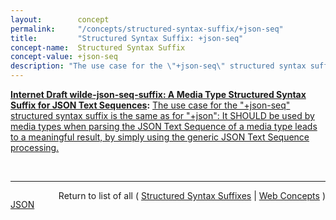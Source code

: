 ```yaml
---
layout:        concept
permalink:     "/concepts/structured-syntax-suffix/+json-seq"
title:         "Structured Syntax Suffix: +json-seq"
concept-name:  Structured Syntax Suffix
concept-value: +json-seq
description: "The use case for the \"+json-seq\" structured syntax suffix is the same as for \"+json\": It SHOULD be used by media types when parsing the JSON Text Sequence of a media type leads to a meaningful result, by simply using the generic JSON Text Sequence processing."
---
```


**[Internet Draft wilde-json-seq-suffix: A Media Type Structured Syntax Suffix for JSON Text Sequences](/specs/IETF/I-D/wilde-json-seq-suffix "Structured Syntax Suffixes for media types allow other media types to build on them and make it explicit that they are built on an existing media type as their foundation.  This specification defines and registers &#34;json-seq&#34; as a structured syntax suffix for JSON Text Sequences."):** [The use case for the "+json-seq" structured syntax suffix is the same as for "+json": It SHOULD be used by media types when parsing the JSON Text Sequence of a media type leads to a meaningful result, by simply using the generic JSON Text Sequence processing.](http://tools.ietf.org/html/draft-wilde-json-seq-suffix#section-3 "Read documentation for Structured Syntax Suffix &#34;+json-seq&#34;")

<br/>
<hr/>

<p style="float : left"><a href="./+json-seq.json" title="JSON representing this particular Web Concept value">JSON</a></p>
<p style="text-align: right">Return to list of all ( <a href="../structured-syntax-suffix/">Structured Syntax Suffixes</a> | <a href="../">Web Concepts</a> )</p>
